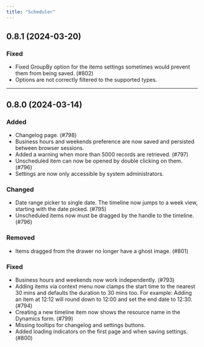 ```yaml
---
title: "Scheduler"
---
```


<!-- ## 1.0.0 (2024-05-??)

### Added

- The timeline displays a loading screen when an operation, such as moving an item, is in progress.
- Items are retrieve only within the date range displayed in the timeline. Panning or changing the zoom within the timeline triggers the system to fetch the items with the date range.

--- -->

## 0.8.1 (2024-03-20)

### Fixed

- Fixed GroupBy option for the items settings sometimes would prevent them from being saved. (#802)
- Options are not correctly filtered to the supported types.

---

## 0.8.0 (2024-03-14)

### Added

- Changelog page. (#798)
- Business hours and weekends preference are now saved and persisted between browser sessions.
- Added a warning when more than 5000 records are retrieved. (#797)
- Unscheduled item can now be opened by double clicking on them. (#796)
- Settings are now only accessible by system administrators.

### Changed

- Date range picker to single date. The timeline now jumps to a week view, starting with the date picked. (#795)
- Unscheduled items now must be dragged by the handle to the timeline. (#796)

### Removed

- Items dragged from the drawer no longer have a ghost image. (#801)

### Fixed

- Business hours and weekends now work independently. (#793)
- Adding items via context menu now clamps the start time to the nearest 30 mins and defaults the duration to 30 mins too. For example: Adding an item at 12:12 will round down to 12:00 and set the end date to 12:30. (#794)
- Creating a new timeline item now shows the resource name in the Dynamics form. (#799)
- Missing tooltips for changelog and settings buttons.
- Added loading indicators on the first page and when saving settings. (#800)
